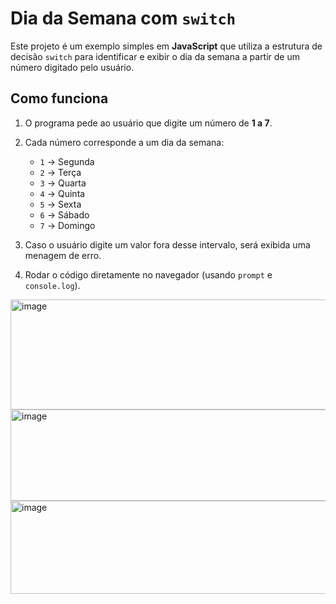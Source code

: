 # Dia da Semana com `switch`

Este projeto é um exemplo simples em **JavaScript** que utiliza a estrutura de decisão `switch` para identificar e exibir o dia da semana a partir de um número digitado pelo usuário.

## Como funciona

1. O programa pede ao usuário que digite um número de **1 a 7**. 
 
2. Cada número corresponde a um dia da semana:
   - `1` → Segunda  
   - `2` → Terça  
   - `3` → Quarta  
   - `4` → Quinta  
   - `5` → Sexta  
   - `6` → Sábado  
   - `7` → Domingo  

3. Caso o usuário digite um valor fora desse intervalo, será exibida uma menagem de erro.

4. Rodar o código diretamente no navegador (usando `prompt` e `console.log`).

<img width="544" height="176" alt="image" src="https://github.com/user-attachments/assets/9e249e56-d1e4-4492-9b58-6b671eba5d73" />

<img width="526" height="146" alt="image" src="https://github.com/user-attachments/assets/079478fe-5dfc-4efc-9d9f-f4285e447182" />

<img width="530" height="149" alt="image" src="https://github.com/user-attachments/assets/27bf5c8c-a5fc-4e39-bd3d-c998e5989db9" />



